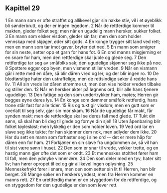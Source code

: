 ## Kapittel 29

1 En mann som er ofte straffet og allikevel gjør sin nakke stiv, vil i et øyeblikk bli sønderbrutt, og der er ingen legedom. 
2 Når de rettferdige kommer til makten, gleder folket seg; men når en ugudelig mann hersker, sukker folket. 
3 En mann som elsker visdom, gleder sin far; men den som holder vennskap med skjøger, øder sitt gods. 
4 En konge trygger sitt land ved rett; men en mann som tar imot gaver, bryter det ned. 
5 En mann som smigrer for sin neste, setter opp et garn for hans fot. 
6 En ond manns misgjerning er en snare for ham, men den rettferdige skal juble og glede seg. 
7 Den rettferdige tar seg av småfolks sak; den ugudelige skjønner seg ikke på noe. 
8 Spottere egger opp byen, men vismenn stiller vreden. 
9 Når en vismann går i rette med en dåre, så blir dåren vred og ler, og der blir ingen ro. 
10 De blodtørstige hater den ustraffelige, men de rettsindige søker å redde hans liv. 
11 All sin vrede lar dåren strømme ut, men den vise holder vreden tilbake og stiller den. 
12 Når en hersker akter på løgnens ord, blir alle hans tjenere ugudelige. 
13 Den fattige og den som undertrykker ham, møtes; Herren gir begges øyne deres lys. 
14 En konge som dømmer småfolk rettferdig, hans trone står fast for alle tider. 
15 Ris og tukt gir visdom; men en gutt som er overlatt til seg selv, gjør sin mor skam. 
16 Når de ugudelige får makt, får synden makt; men de rettferdige skal se deres fall med glede. 
17 Tukt din sønn, så skal han bli deg til glede og fornye din sjel! 
18 Uten åpenbaring blir folket tøylesløst; men lykkelig er den som holder loven. 
19 Ved ord lar en slave seg ikke tukte; for han skjønner dem nok, men adlyder dem ikke. 
20 Har du sett en mann som forhaster seg i sine ord -- det er mere håp for dåren enn for ham. 
21 Forkjæler en sin slave fra ungdommen av, så vil han til sist være sønn i huset. 
22 Den som er snar til vrede, vekker trette, og en hastig mann gjør ofte det som er ondt. 
23 Et menneskes stolthet fører ham til fall, men den ydmyke vinner ære. 
24 Den som deler med en tyv, hater sitt liv; han hører opropet til ed og gir allikevel ingen oplysning. 
25 Menneskefrykt fører i snare, men den som setter sin lit til Herren, han blir berget. 
26 Mange søker en herskers yndest, men fra Herren kommer en manns rett. 
27 En urettferdig mann er en styggedom for de rettferdige, og en styggedom for den ugudelige er den som lever rett.
